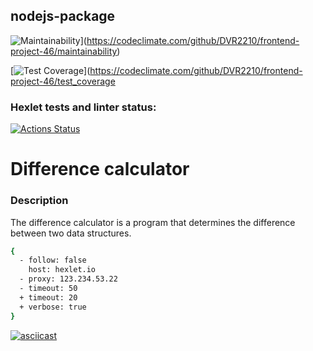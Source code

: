 ## nodejs-package

![Maintainability](https://codeclimate.com/github/DVR2210/frontend-project-46/maintainability)](https://codeclimate.com/github/DVR2210/frontend-project-46/maintainability)

[![Test Coverage](https://codeclimate.com/github/DVR2210/frontend-project-46/test_coverage)](https://codeclimate.com/github/DVR2210/frontend-project-46/test_coverage


### Hexlet tests and linter status:
[![Actions Status](https://github.com/DVR2210/frontend-project-46/workflows/hexlet-check/badge.svg)](https://github.com/DVR2210/frontend-project-46/actions)

# Difference calculator

### Description
The difference calculator is a program that determines the difference between two data structures.
```bash
{
  - follow: false
    host: hexlet.io
  - proxy: 123.234.53.22
  - timeout: 50
  + timeout: 20
  + verbose: true
}
```

[![asciicast](https://asciinema.org/a/k9dzdDtGA6xTenSOaiCuFVKBa.svg)](https://asciinema.org/a/k9dzdDtGA6xTenSOaiCuFVKBa)


